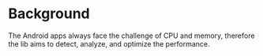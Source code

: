 # Background
The Android apps always face the challenge of CPU and memory, therefore the lib aims to detect, analyze, and optimize the performance.

